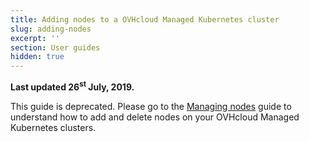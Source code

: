```yaml
---
title: Adding nodes to a OVHcloud Managed Kubernetes cluster
slug: adding-nodes
excerpt: ''
section: User guides
hidden: true
---
```


**Last updated 26<sup>st</sup> July, 2019.**

This guide is deprecated. Please go to the [Managing nodes](../managing-nodes/) guide to understand how to add and delete nodes on your OVHcloud Managed Kubernetes clusters.
